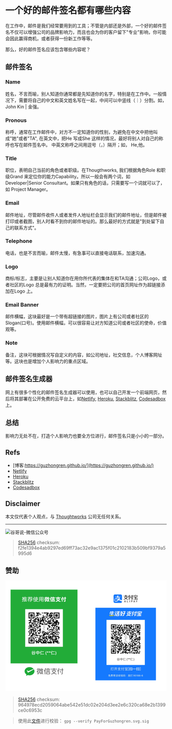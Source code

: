 # 一个好的邮件签名都有哪些内容



在工作中，邮件是我们经常要用到的工具；不管是内部还是外部，一个好的邮件签名不仅可以增强公司的品牌影响力，而且也会为你的客户留下"专业"影响，你可能会因此赢得商机，或者获得一份新工作等等。

那么，好的邮件签名应该包含哪些内容呢？

## 邮件签名

### Name

姓名，不言而喻，别人知道你通常都是先知道你的名字，特别是在工作中。一般情况下，需要将自己的中文和英文姓名写在一起，中间可以中竖线（｜）分割。如，John Kin | 金强。

### Pronous

称呼，通常在工作邮件中，对方不一定知道你的性别，为避免在中文中把他叫成"她"或者"TA", 在英文中，把He 写成She 这样的情况，最好将别人对自己的称呼也写在邮件签名中。 中英文称呼之间用逗号（，）隔开；如， He,他。

### Title

职位，表明自己当前的角色或者职级。在Thougthworks, 我们根据角色Role 和职级Grand 来定位你的能力Capability。所以一般会有两个词，如Developer|Senior Consultant。如果只有角色的话，只需要写一个词就可以了，如 Project Manager。

### Email

邮件地址，尽管邮件收件人或者发件人地址栏会显示我们的邮件地址，但是邮件被打印或者截图，别人时看不到你的邮件地址的。那么最好的方式就是"到处留下自己的联系方式"。

### Telephone

电话，也是不言而喻，邮件太慢，有急事可以直接电话联系，加速沟通。

### Logo

商标/标志，主要是让别人知道你在用你所代表的集体在和TA沟通；公司Logo，或者社区的Logo 总是最有力的证明。当然，一定要把公司的首页网址作为超链接添加在Logo 上。

### Email Banner

邮件横幅，这块最好是一个带有超链接的图片，图片上有公司或者社区的Slogan(口号)。使用邮件横幅，可以很容易让对方知道公司或者社区的使命，价值观等。

### Note

备注，这块可根据情况写自定义的内容，如公司地址，社交信息，个人博客网址等。这块也是增加个人影响力的重点区域。


## 邮件签名生成器

网上有很多个性化的邮件签名生成器可以使用，也可以自己开发一个前端网页，然后将其部署在公开免费的云平台上，如[Netlify](https://www.netlify.com/), [Heroku](https://www.heroku.com/), [Stackblitz](https://stackblitz.com/), [Codesadbox](https://codesandbox.io/)上。 


## 总结

影响力无处不在，打造个人影响力也要全方位进行，邮件签名只是小小的一部分。

## Refs

* [博客:https://guzhongren.github.io/](https://guzhongren.github.io/)
* [Netlify](https://www.netlify.com/)
* [Heroku](https://www.heroku.com/)
* [Stackblitz](https://stackblitz.com/)
* [Codesadbox](https://codesandbox.io/)

## Disclaimer

本文仅代表个人观点，与 [Thoughtworks](https://www.Thoughtworks.com/) 公司无任何关系。

----
![谷哥说-微信公众号](https://cdn.staticaly.com/gh/guzhongren/data-hosting@main/20210819/wechat.ae9zxgscqcg.png)
> [SHA256](https://emn178.github.io/online-tools/sha256_checksum.html) checksum: f2fe1394e4ab9297ed69ff73ac32e9ac1375f01c2102183b509bf9379a5995d6

## 赞助

![PayForGuzhongren](/images/pay/PayForGuzhongren.svg)
> [SHA256](https://emn178.github.io/online-tools/sha256_checksum.html) checksum: 964978ecd2059064abe542e51dc02e204d3ee2e6c320ca68e2b1399ce0c6953c

> 使用此[文件](https://guzhongren.github.io/images/pay/payforguzhongren.svg.sig)进行校验： `gpg --verify PayForGuzhongren.svg.sig`

